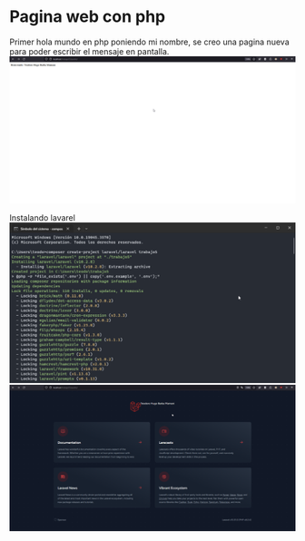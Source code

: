 # Pagina web con php

Primer hola mundo en php poniendo mi nombre, se creo una pagina nueva para poder escribir el mensaje en pantalla.
![alt text](https://github.com/TheoBM5/ProgramacioInternet/blob/main/trabajo05/Src/Img1%20(2).png)


Instalando lavarel
![alt text](https://github.com/TheoBM5/ProgramacioInternet/blob/main/trabajo05/Src/Img1%20(6).png)
![alt text](https://github.com/TheoBM5/ProgramacioInternet/blob/main/trabajo05/Src/Img1%20(4).png)

